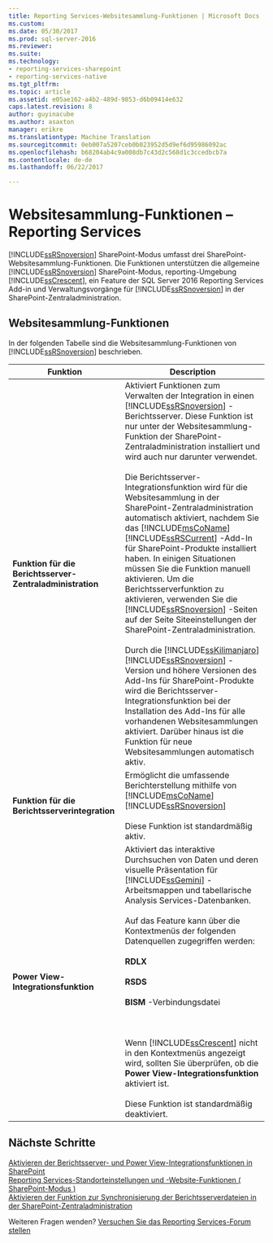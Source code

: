 ```yaml
---
title: Reporting Services-Websitesammlung-Funktionen | Microsoft Docs
ms.custom: 
ms.date: 05/30/2017
ms.prod: sql-server-2016
ms.reviewer: 
ms.suite: 
ms.technology:
- reporting-services-sharepoint
- reporting-services-native
ms.tgt_pltfrm: 
ms.topic: article
ms.assetid: e05ae162-a4b2-489d-9853-d6b09414e632
caps.latest.revision: 8
author: guyinacube
ms.author: asaxton
manager: erikre
ms.translationtype: Machine Translation
ms.sourcegitcommit: 0eb007a5207ceb0b023952d5d9ef6d95986092ac
ms.openlocfilehash: b68204ab4c9a008db7c43d2c568d1c3ccedbcb7a
ms.contentlocale: de-de
ms.lasthandoff: 06/22/2017

---
```


# <a name="site-collection-features---reporting-services"></a>Websitesammlung-Funktionen – Reporting Services

[!INCLUDE[ssRSnoversion](../../includes/ssrsnoversion-md.md)] SharePoint-Modus umfasst drei SharePoint-Websitesammlung-Funktionen. Die Funktionen unterstützen die allgemeine [!INCLUDE[ssRSnoversion](../../includes/ssrsnoversion-md.md)] SharePoint-Modus, reporting-Umgebung [!INCLUDE[ssCrescent](../../includes/sscrescent-md.md)], ein Feature der SQL Server 2016 Reporting Services Add-in und Verwaltungsvorgänge für [!INCLUDE[ssRSnoversion](../../includes/ssrsnoversion-md.md)] in der SharePoint-Zentraladministration.  
  
## <a name="site-collection-features"></a>Websitesammlung-Funktionen  
 In der folgenden Tabelle sind die Websitesammlung-Funktionen von [!INCLUDE[ssRSnoversion](../../includes/ssrsnoversion-md.md)] beschrieben.  
  
|Funktion|Description|  
|-------------|-----------------|  
|**Funktion für die Berichtsserver-Zentraladministration**|Aktiviert Funktionen zum Verwalten der Integration in einen [!INCLUDE[ssRSnoversion](../../includes/ssrsnoversion-md.md)] -Berichtsserver. Diese Funktion ist nur unter der Websitesammlung-Funktion der SharePoint-Zentraladministration installiert und wird auch nur darunter verwendet.<br /><br /> Die Berichtsserver-Integrationsfunktion wird für die Websitesammlung in der SharePoint-Zentraladministration automatisch aktiviert, nachdem Sie das [!INCLUDE[msCoName](../../includes/msconame-md.md)] [!INCLUDE[ssRSCurrent](../../includes/ssrscurrent-md.md)] -Add-In für SharePoint-Produkte installiert haben. In einigen Situationen müssen Sie die Funktion manuell aktivieren. Um die Berichtsserverfunktion zu aktivieren, verwenden Sie die [!INCLUDE[ssRSnoversion](../../includes/ssrsnoversion-md.md)] -Seiten auf der Seite Siteeinstellungen der SharePoint-Zentraladministration.<br /><br /> Durch die [!INCLUDE[ssKilimanjaro](../../includes/sskilimanjaro-md.md)][!INCLUDE[ssRSnoversion](../../includes/ssrsnoversion-md.md)] -Version und höhere Versionen des Add-Ins für SharePoint-Produkte wird die Berichtsserver-Integrationsfunktion bei der Installation des Add-Ins für alle vorhandenen Websitesammlungen aktiviert. Darüber hinaus ist die Funktion für neue Websitesammlungen automatisch aktiv.|  
|**Funktion für die Berichtsserverintegration**|Ermöglicht die umfassende Berichterstellung mithilfe von [!INCLUDE[msCoName](../../includes/msconame-md.md)] [!INCLUDE[ssRSnoversion](../../includes/ssrsnoversion-md.md)]<br /><br /> Diese Funktion ist standardmäßig aktiv.|  
|**Power View-Integrationsfunktion**|Aktiviert das interaktive Durchsuchen von Daten und deren visuelle Präsentation für [!INCLUDE[ssGemini](../../includes/ssgemini-md.md)] -Arbeitsmappen und tabellarische Analysis Services-Datenbanken.<br /><br /> Auf das Feature kann über die Kontextmenüs der folgenden Datenquellen zugegriffen werden:<br /><br /> **RDLX**<br /><br /> **RSDS**<br /><br /> **BISM** -Verbindungsdatei<br /><br /> <br /><br /> Wenn [!INCLUDE[ssCrescent](../../includes/sscrescent-md.md)] nicht in den Kontextmenüs angezeigt wird, sollten Sie überprüfen, ob die **Power View-Integrationsfunktion** aktiviert ist.<br /><br /> Diese Funktion ist standardmäßig deaktiviert.|  

## <a name="next-steps"></a>Nächste Schritte

[Aktivieren der Berichtsserver- und Power View-Integrationsfunktionen in SharePoint](../../reporting-services/report-server-sharepoint/site-collection-features-report-server-and-power-view.md)   
[Reporting Services-Standorteinstellungen und -Website-Funktionen &#40; SharePoint-Modus &#41;](../../reporting-services/report-server-sharepoint/site-settings-and-features-reporting-services.md)   
[Aktivieren der Funktion zur Synchronisierung der Berichtsserverdateien in der SharePoint-Zentraladministration](../../reporting-services/report-server-sharepoint/activate-the-report-server-file-sync-feature-in-sharepoint-ca.md)  

Weiteren Fragen wenden? [Versuchen Sie das Reporting Services-Forum stellen](http://go.microsoft.com/fwlink/?LinkId=620231)
